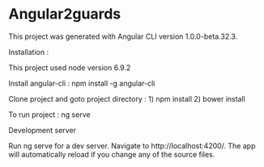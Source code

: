 # Angular2guards

This project was generated with Angular CLI version 1.0.0-beta.32.3.

Installation :

This project used node version 6.9.2

Install angular-cli : npm install -g angular-cli

Clone project and goto project directory : 1) npm install 2) bower install

To run project : ng serve

Development server

Run ng serve for a dev server. Navigate to http://localhost:4200/. The app will automatically reload if you change any of the source files.
